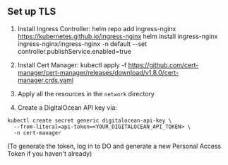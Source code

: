 ## Set up TLS

1. Install Ingress Controller:
helm repo add ingress-nginx https://kubernetes.github.io/ingress-nginx
helm install ingress-nginx ingress-nginx/ingress-nginx -n default --set controller.publishService.enabled=true

2. Install Cert Manager:
kubectl apply -f https://github.com/cert-manager/cert-manager/releases/download/v1.8.0/cert-manager.crds.yaml

3. Apply all the resources in the `network` directory

4. Create a DigitalOcean API key via:
```
kubectl create secret generic digitalocean-api-key \
  --from-literal=api-token=<YOUR_DIGITALOCEAN_API_TOKEN> \
  -n cert-manager
```
(To generate the token, log in to DO and generate a new Personal Access Token if you haven't already)